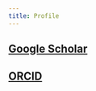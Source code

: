```yaml
---
title: Profile
---
```


## [Google Scholar](https://scholar.google.com/citations?user=x0LAK28AAAAJ&hl=en)

## [ORCID](https://orcid.org/my-orcid?orcid=0000-0003-0159-1968)

